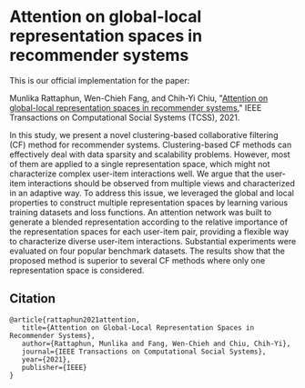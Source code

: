 # Attention on global-local representation spaces in recommender systems

This is our official implementation for the paper:

Munlika Rattaphun, Wen-Chieh Fang, and Chih-Yi Chiu, "[Attention on global-local representation spaces in recommender systems](https://ieeexplore.ieee.org/abstract/document/9638260)," IEEE Transactions on Computational Social Systems (TCSS), 2021.

In this study, we present a novel clustering-based collaborative filtering (CF) method for recommender systems. Clustering-based CF methods can effectively deal with data sparsity and scalability problems. However, most of them are applied to a single representation space, which might not characterize complex user-item interactions well. We argue that the user-item interactions should be observed from multiple views and characterized in an adaptive way. To address this issue, we leveraged the global and local properties to construct multiple representation spaces by learning various training datasets and loss functions. An attention network was built to generate a blended representation according to the relative importance of the representation spaces for each user-item pair, providing a flexible way to characterize diverse user-item interactions. Substantial experiments were evaluated on four popular benchmark datasets. The results show that the proposed method is superior to several CF methods where only one representation space is considered.

## Citation

    @article{rattaphun2021attention,
       title={Attention on Global-Local Representation Spaces in Recommender Systems},
       author={Rattaphun, Munlika and Fang, Wen-Chieh and Chiu, Chih-Yi},
       journal={IEEE Transactions on Computational Social Systems},
       year={2021},
       publisher={IEEE}
    }
